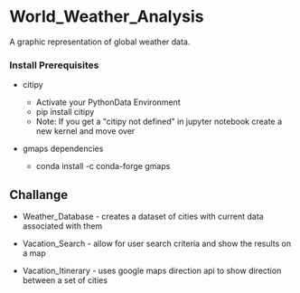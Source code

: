 # World_Weather_Analysis
  A graphic representation of global weather data.

### Install Prerequisites

  * citipy
    * Activate your PythonData Environment
    * pip install citipy
    * Note: If you get a "citipy not defined" in jupyter notebook create a new kernel and move over

  * gmaps dependencies
    * conda install -c conda-forge gmaps

## Challange

  * Weather_Database - creates a dataset of cities with current data associated with them

  * Vacation_Search - allow for user search criteria and show the results on a map

  * Vacation_Itinerary - uses google maps direction api to show direction between a set of cities